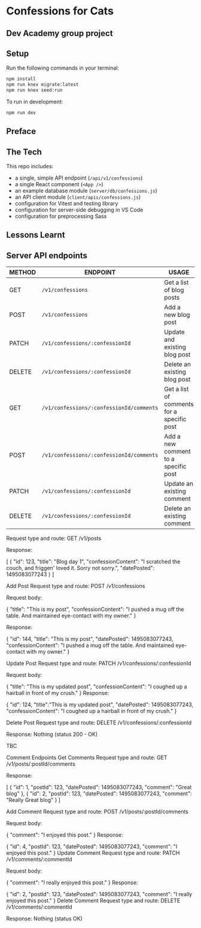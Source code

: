 # Confessions for Cats

## Dev Academy group project

## Setup

Run the following commands in your terminal:

```sh
npm install
npm run knex migrate:latest
npm run knex seed:run
```

To run in development:

```sh
npm run dev
```

## Preface

## The Tech

This repo includes:

- a single, simple API endpoint (`/api/v1/confessions`)
- a single React component (`<App />`)
- an example database module (`server/db/confessions.js`)
- an API client module (`client/apis/confessions.js`)
- configuration for Vitest and testing library
- configuration for server-side debugging in VS Code
- configuration for preprocessing Sass

## Lessons Learnt

## Server API endpoints

| METHOD | ENDPOINT                                 | USAGE                                      | RETURNS                     |
| ------ | ---------------------------------------- | ------------------------------------------ | --------------------------- |
| GET    | `/v1/confessions`                        | Get a list of blog posts                   | An array of blog posts      |
| POST   | `/v1/confessions`                        | Add a new blog post                        | The newly created blog post |
| PATCH  | `/v1/confessions/:confessionId`          | Update and existing blog post              | The updated blog post       |
| DELETE | `/v1/confessions/:confessionId`          | Delete an existing blog post               | Nothing (status OK)         |
| GET    | `/v1/confessions/:confessionId/comments` | Get a list of comments for a specific post | An array of comments        |
| POST   | `/v1/confessions/:confessionId/comments` | Add a new comment to a specific post       | The newly created comment   |
| PATCH  | `/v1/confessions/:confessionId`          | Update an existing comment                 | The updated comment         |
| DELETE | `/v1/confessions/:confessionId`          | Delete an existing comment                 | Nothing (status OK)         |

Request type and route:
GET /v1/posts

Response:

[
{
"id": 123,
"title": "Blog day 1",
"confessionContent": "I scratched the couch, and friggen' loved it. Sorry not sorry.",
"datePosted": 1495083077243
}
]

Add Post
Request type and route:
POST /v1/confessions

Request body:

{
"title": "This is my post",
"confessionContent": "I pushed a mug off the table. And maintained eye-contact with my owner."
}

Response:

{
"id": 144,
"title": "This is my post",
"datePosted": 1495083077243,
"confessionContent": "I pushed a mug off the table. And maintained eye-contact with my owner."
}

Update Post
Request type and route:
PATCH /v1/confessions/:confessionId

Request body:

{
"title": "This is my updated post",
"confessionContent": "I coughed up a hairball in front of my crush."
}
Response:

{
"id": 124,
"title":"This is my updated post",
"datePosted": 1495083077243,
"confessionContent": "I coughed up a hairball in front of my crush."
}

Delete Post
Request type and route:
DELETE /v1/confessions/:confessionId

Response: Nothing (status 200 - OK)

TBC

Comment Endpoints
Get Comments
Request type and route:
GET /v1/posts/:postId/comments

Response:

[
{
"id": 1,
"postId": 123,
"datePosted": 1495083077243,
"comment": "Great blog"
},
{
"id": 2,
"postId": 123,
"datePosted": 1495083077243,
"comment": "Really Great blog"
}
]

Add Comment
Request type and route:
POST /v1/posts/:postId/comments

Request body:

{
"comment": "I enjoyed this post."
}
Response:

{
"id": 4,
"postId": 123,
"datePosted": 1495083077243,
"comment": "I enjoyed this post."
}
Update Comment
Request type and route:
PATCH /v1/comments/:commentId

Request body:

{
"comment": "I really enjoyed this post."
}
Response:

{
"id": 2,
"postId": 123,
"datePosted": 1495083077243,
"comment": "I really enjoyed this post."
}
Delete Comment
Request type and route:
DELETE /v1/comments/:commentId

Response: Nothing (status OK)
